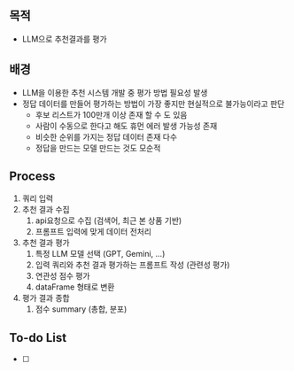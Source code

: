 ## 목적
- LLM으로 추천결과를 평가
## 배경
- LLM을 이용한 추천 시스템 개발 중 평가 방법 필요성 발생
- 정답 데이터를 만들어 평가하는 방법이 가장 좋지만 현실적으로 불가능이라고 판단
	- 후보 리스트가 100만개 이상 존재 할 수 도 있음
	- 사람이 수동으로 한다고 해도 휴먼 에러 발생 가능성 존재
	- 비슷한 순위를 가지는 정답 데이터 존재 다수
	- 정답을 만드는 모델 만드는 것도 모순적
## Process
1. 쿼리 입력
2. 추천 결과 수집
	1. api요청으로 수집 (검색어, 최근 본 상품 기반)
	2. 프롬프트 입력에 맞게 데이터 전처리
4. 추천 결과 평가
	1. 특정 LLM 모델 선택 (GPT, Gemini, ...)
	2. 입력 쿼리와 추천 결과 평가하는 프롬프트 작성 (관련성 평가)
	3. 연관성 점수 평가
 	4. dataFrame 형태로 변환
5. 평가 결과 종합
	1. 점수 summary (총합, 분포)
## To-do List
- [ ] 
